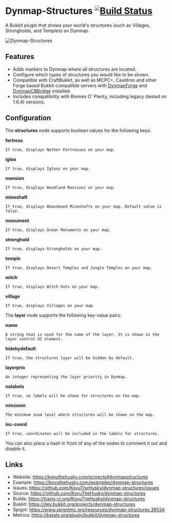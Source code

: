 # Dynmap-Structures [![Build Status](https://travis-ci.org/KovuTheHusky/dynmap-structures.svg?branch=master)](https://travis-ci.org/KovuTheHusky/dynmap-structures)

A Bukkit plugin that shows your world's structures (such as Villages, Strongholds, and Temples) on Dynmap.

![Dynmap-Structures](https://kovuthehusky.com/assets/dynmapstructures2.png)

## Features

* Adds markers to Dynmap where all structures are located.
* Configure which types of structures you would like to be shown.
* Compatible with CraftBukkit, as well as MCPC+, Cauldron and other Forge based Bukkit-compatible servers with [DynmapForge](http://www.curse.com/mc-mods/minecraft/dynmapforge) and [DynmapCBBridge](http://www.curse.com/mc-mods/minecraft/dynmapcbbridge) installed.
* Includes compatibility with Biomes O' Plenty, including legacy (tested on 1.6.4) versions.

## Configuration

The **structures** node supports boolean values for the following keys:

**fortress**

    If true, displays Nether Fortresses on your map.

**igloo**

    If true, displays Igloos on your map.

**mansion**

    If true, displays Woodland Mansions on your map.

**mineshaft**

    If true, displays Abandoned Mineshafts on your map. Default value is false.

**monument**

    If true, displays Ocean Monuments on your map.

**stronghold**

    If true, displays Strongholds on your map.

**temple**

    If true, displays Desert Temples and Jungle Temples on your map.

**witch**

    If true, displays Witch Huts on your map.

**village**

    If true, displays Villages on your map.

The **layer** node supports the following key-value pairs:

**name**

    A string that is used for the name of the layer. It is shown in the layer control UI element.

**hidebydefault**

    If true, the structures layer will be hidden by default.

**layerprio**

    An integer representing the layer priority in Dynmap.

**nolabels**

    If true, no labels will be shown for structures on the map.

**minzoom**

    The minimum zoom level where structures will be shown on the map.

**inc-coord**

    If true, coordinates will be included in the labels for structures.

You can also place a hash in front of any of the nodes to comment it out and disable it.

## Links

* Website: <https://kovuthehusky.com/projects#dynmapstructures>
* Example: <https://kovuthehusky.com/examples/dynmap-structures>
* Issues: <https://github.com/KovuTheHusky/dynmap-structures/issues>
* Source: <https://github.com/KovuTheHusky/dynmap-structures>
* Builds: <https://travis-ci.org/KovuTheHusky/dynmap-structures>
* Bukkit: <https://dev.bukkit.org/projects/dynmap-structures>
* Spigot: <https://www.spigotmc.org/resources/dynmap-structures.39534>
* Metrics: <https://bstats.org/plugin/bukkit/dynmap-structures>
